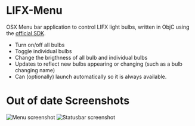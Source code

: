 LIFX-Menu
=========

OSX Menu bar application to control LIFX light bulbs, written in ObjC using the [official SDK](https://github.com/LIFX/LIFXKit).


* Turn on/off all bulbs
* Toggle individual bulbs
* Change the brigthness of all bulb and individual bulbs
* Updates to reflect new bulbs appearing or changing (such as a bulb changing name)
* Can (optionally) launch automatically so it is always available.



Out of date Screenshots
=========

![Menu screenshot](/Screenshots/menu.png)
![Statusbar screenshot](/Screenshots/screnshot_1.png)

